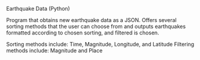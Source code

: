 Earthquake Data (Python)

Program that obtains new earthquake data as a JSON. Offers several sorting methods that the user can choose from and outputs earthquakes formatted according 
to chosen sorting, and filtered is chosen.

Sorting methods include: Time, Magnitude, Longitude, and Latitude
Filtering methods include: Magnitude and Place
